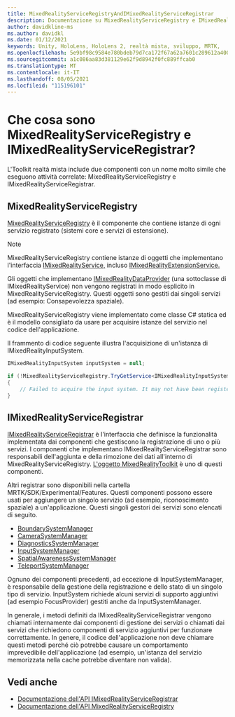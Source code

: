 ```yaml
---
title: MixedRealityServiceRegistryAndIMixedRealityServiceRegistrar
description: Documentazione su MixedRealityServiceRegistry e IMixedRealityServiceRegistrar
author: davidkline-ms
ms.author: davidkl
ms.date: 01/12/2021
keywords: Unity, HoloLens, HoloLens 2, realtà mista, sviluppo, MRTK,
ms.openlocfilehash: 5e9bf98c9584e780bdeb79d7ca172f67a62a7601c289612a40082ecaa90e9448
ms.sourcegitcommit: a1c086aa83d381129e62f9d8942f0fc889ffcab0
ms.translationtype: MT
ms.contentlocale: it-IT
ms.lasthandoff: 08/05/2021
ms.locfileid: "115196101"
---
```

# <a name="what-are-the-mixedrealityserviceregistry-and-imixedrealityserviceregistrar"></a>Che cosa sono MixedRealityServiceRegistry e IMixedRealityServiceRegistrar?

L'Toolkit realtà mista include due componenti con un nome molto simile che eseguono attività correlate: MixedRealityServiceRegistry e IMixedRealityServiceRegistrar.

## <a name="mixedrealityserviceregistry"></a>MixedRealityServiceRegistry

[MixedRealityServiceRegistry](xref:Microsoft.MixedReality.Toolkit.MixedRealityServiceRegistry) è il componente che contiene istanze di ogni servizio registrato (sistemi core e servizi di estensione).

> [!NOTE]
> MixedRealityServiceRegistry contiene istanze di oggetti che implementano l'interfaccia [IMixedRealityService,](xref:Microsoft.MixedReality.Toolkit.IMixedRealityService) incluso [IMixedRealityExtensionService.](xref:Microsoft.MixedReality.Toolkit.IMixedRealityExtensionService)
>
>Gli oggetti che implementano [IMixedRealityDataProvider](xref:Microsoft.MixedReality.Toolkit.IMixedRealityDataProvider) (una sottoclasse di IMixedRealityService) non vengono registrati in modo esplicito in MixedRealityServiceRegistry. Questi oggetti sono gestiti dai singoli servizi (ad esempio: Consapevolezza spaziale).

MixedRealityServiceRegistry viene implementato come classe C# statica ed è il modello consigliato da usare per acquisire istanze del servizio nel codice dell'applicazione.

Il frammento di codice seguente illustra l'acquisizione di un'istanza di IMixedRealityInputSystem.

```c#
IMixedRealityInputSystem inputSystem = null;

if (!MixedRealityServiceRegistry.TryGetService<IMixedRealityInputSystem>(out inputSystem))
{
    // Failed to acquire the input system. It may not have been registered
}
```

## <a name="imixedrealityserviceregistrar"></a>IMixedRealityServiceRegistrar

[IMixedRealityServiceRegistrar](xref:Microsoft.MixedReality.Toolkit.IMixedRealityServiceRegistrar) è l'interfaccia che definisce la funzionalità implementata dai componenti che gestiscono la registrazione di uno o più servizi. I componenti che implementano IMixedRealityServiceRegistrar sono responsabili dell'aggiunta e della rimozione dei dati all'interno di MixedRealityServiceRegistry. [L'oggetto MixedRealityToolkit](xref:Microsoft.MixedReality.Toolkit.MixedRealityToolkit) è uno di questi componenti.

Altri registrar sono disponibili nella cartella MRTK/SDK/Experimental/Features. Questi componenti possono essere usati per aggiungere un singolo servizio (ad esempio, riconoscimento spaziale) a un'applicazione. Questi singoli gestori dei servizi sono elencati di seguito.

- [BoundarySystemManager](xref:Microsoft.MixedReality.Toolkit.Experimental.Boundary.BoundarySystemManager)
- [CameraSystemManager](xref:Microsoft.MixedReality.Toolkit.Experimental.CameraSystem.CameraSystemManager)
- [DiagnosticsSystemManager](xref:Microsoft.MixedReality.Toolkit.Experimental.Diagnostics.DiagnosticsSystemManager)
- [InputSystemManager](xref:Microsoft.MixedReality.Toolkit.Experimental.Input.InputSystemManager)
- [SpatialAwarenessSystemManager](xref:Microsoft.MixedReality.Toolkit.Experimental.SpatialAwareness.SpatialAwarenessSystemManager)
- [TeleportSystemManager](xref:Microsoft.MixedReality.Toolkit.Experimental.Teleport.TeleportSystemManager)

Ognuno dei componenti precedenti, ad eccezione di InputSystemManager, è responsabile della gestione della registrazione e dello stato di un singolo tipo di servizio. InputSystem richiede alcuni servizi di supporto aggiuntivi (ad esempio FocusProvider) gestiti anche da InputSystemManager.

In generale, i metodi definiti da IMixedRealityServiceRegistrar vengono chiamati internamente dai componenti di gestione dei servizi o chiamati dai servizi che richiedono componenti di servizio aggiuntivi per funzionare correttamente. In genere, il codice dell'applicazione non deve chiamare questi metodi perché ciò potrebbe causare un comportamento imprevedibile dell'applicazione (ad esempio, un'istanza del servizio memorizzata nella cache potrebbe diventare non valida).

## <a name="see-also"></a>Vedi anche

- [Documentazione dell'API IMixedRealityServiceRegistrar](xref:Microsoft.MixedReality.Toolkit.IMixedRealityServiceRegistrar)
- [Documentazione dell'API MixedRealityServiceRegistry](xref:Microsoft.MixedReality.Toolkit.MixedRealityServiceRegistry)
